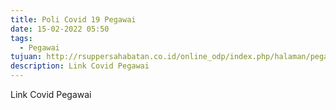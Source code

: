 ```yaml
---
title: Poli Covid 19 Pegawai
date: 15-02-2022 05:50
tags:
  - Pegawai
tujuan: http://rsuppersahabatan.co.id/online_odp/index.php/halaman/pegawai/1
description: Link Covid Pegawai
---
```

Link Covid Pegawai
